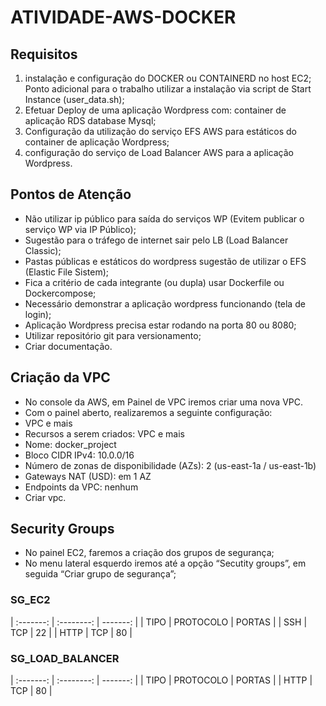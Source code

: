 # ATIVIDADE-AWS-DOCKER

## Requisitos

1. instalação e configuração do
DOCKER ou CONTAINERD no host
EC2;
Ponto adicional para o trabalho utilizar
a instalação via script de Start
Instance (user_data.sh);
2. Efetuar Deploy de uma
aplicação Wordpress com:
container de aplicação
RDS database Mysql;
3. Configuração da utilização do serviço
EFS AWS para estáticos do container
de aplicação Wordpress;
4. configuração do serviço de
Load Balancer AWS para a
aplicação Wordpress.

## Pontos de Atenção

* Não utilizar ip público para saída
do serviços WP (Evitem publicar o
serviço WP via IP Público);
* Sugestão para o tráfego de internet
sair pelo LB (Load Balancer Classic);
* Pastas públicas e estáticos do
wordpress sugestão de utilizar
o EFS (Elastic File Sistem);
* Fica a critério de cada
integrante (ou dupla) usar
Dockerfile ou Dockercompose;
* Necessário demonstrar a
aplicação wordpress funcionando
(tela de login);
* Aplicação Wordpress precisa
estar rodando na porta 80 ou
8080;
* Utilizar repositório git para
versionamento;
* Criar documentação.

## Criação da VPC

* No console da AWS, em Painel de VPC iremos criar uma nova VPC.
* Com o painel aberto, realizaremos a seguinte configuração:
* VPC e mais
* Recursos a serem criados: VPC e mais
* Nome: docker_project
* Bloco CIDR IPv4: 10.0.0/16
* Número de zonas de disponibilidade (AZs): 2 (us-east-1a / us-east-1b)
* Gateways NAT (USD): em 1 AZ 
* Endpoints da VPC: nenhum
* Criar vpc.

## Security Groups

* No painel EC2, faremos a criação dos grupos de segurança;
* No menu lateral esquerdo iremos até a opção “Secutity groups”, em seguida “Criar grupo de segurança”;

### SG_EC2
| :-------: | :--------: | -------: |
| TIPO      | PROTOCOLO  |  PORTAS  |
| SSH       | TCP        | 22       |
| HTTP      | TCP        | 80       |

### SG_LOAD_BALANCER
| :-------: | :--------: | -------: |
| TIPO      | PROTOCOLO  |  PORTAS  |
| HTTP      | TCP        | 80       |

